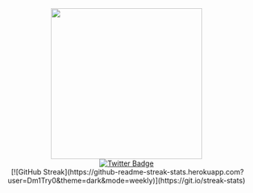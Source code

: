 <div id="header" align="center">
  <img src="https://i.pinimg.com/originals/f5/36/01/f53601133f236d1cb167ac19f05a3d60.gif" width="300"/>
  <div id="badges">
  <a href="https://t.me/Dmitry_cs">
    <img src="https://img.shields.io/badge/Telegram-blue?style=for-the-badge&logo=twitter&logoColor=white" alt="Twitter Badge"/>
  </a>
   

</div>
 <img src="https://komarev.com/ghpvc/?username=Dm1Try0&style=flat-square&color=blue" alt=""/>
[![GitHub Streak](https://github-readme-streak-stats.herokuapp.com?user=Dm1Try0&theme=dark&mode=weekly)](https://git.io/streak-stats)

</div>

